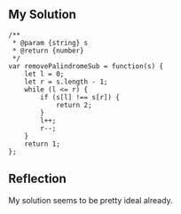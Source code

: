 ## My Solution

```
/**
 * @param {string} s
 * @return {number}
 */
var removePalindromeSub = function(s) {
    let l = 0;
    let r = s.length - 1;
    while (l <= r) {
        if (s[l] !== s[r]) {
            return 2;
        }
        l++;
        r--;
    }
    return 1;
};
```

## Reflection

My solution seems to be pretty ideal already.
